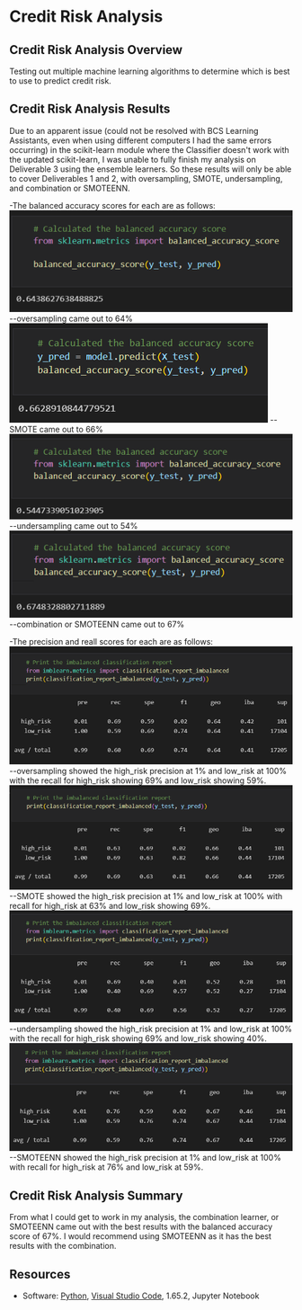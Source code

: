 # Credit Risk Analysis

## Credit Risk Analysis Overview

Testing out multiple machine learning algorithms to determine which is best to use to predict credit risk.

## Credit Risk Analysis Results

Due to an apparent issue (could not be resolved with BCS Learning Assistants, even when using different computers I had the same errors occurring) in the scikit-learn module where the Classifier doesn't work with the updated scikit-learn, I was unable to fully finish my analysis on Deliverable 3 using the ensemble learners. So these results will only be able to cover Deliverables 1 and 2, with oversampling, SMOTE, undersampling, and combination or SMOTEENN.

-The balanced accuracy scores for each are as follows:
![Oversampling BAS](Images/bas_over.png)
--oversampling came out to 64%
![SMOTE BAS](Images/bas_smote.png)
--SMOTE came out to 66%
![Undersampling BAS](Images/bas_under.png)
--undersampling came out to 54%
![SMOTEENN BAS](Images/bas_smoteenn.png)
--combination or SMOTEENN came out to 67%

-The precision and reall scores for each are as follows:
![Oversampling IMBA](Images/imba_over.png)
--oversampling showed the high_risk precision at 1% and low_risk at 100% with the recall for high_risk showing 69% and low_risk showing 59%.
![SMOTE IMBA](Images/imba_smote.png)
--SMOTE showed the high_risk precision at 1% and low_risk at 100% with recall for high_risk at 63% and low_risk showing 69%.
![Undersampling IMBA](Images/imba_under.png)
--undersampling showed the high_risk precision at 1% and low_risk at 100% with the recall for high_risk showing 69% and low_risk showing 40%.
![SMOTEENN IMBA](Images/imba_smoteenn.png)
--SMOTEENN showed the high_risk precision at 1% and low_risk at 100% with recall for high_risk at 76% and low_risk at 59%.

## Credit Risk Analysis Summary 

From what I could get to work in my analysis, the combination learner, or SMOTEENN came out with the best results with the balanced accuracy score of 67%. I would recommend using SMOTEENN as it has the best results with the combination.

## Resources
- Software: [Python](https://www.python.org/), [Visual Studio Code](https://code.visualstudio.com/), 1.65.2, Jupyter Notebook
